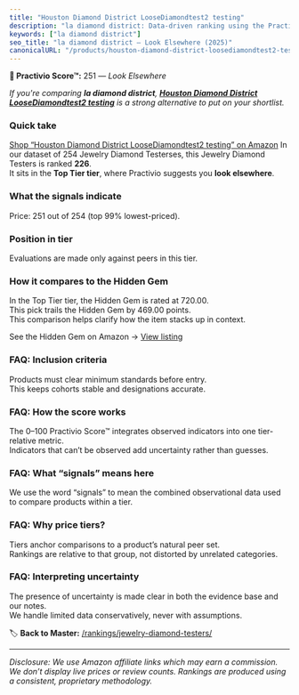 ```yaml
---
title: "Houston Diamond District LooseDiamondtest2 testing"
description: "la diamond district: Data-driven ranking using the Practivio Score™. Positioned by quality, value, demand, findability, momentum."
keywords: ["la diamond district"]
seo_title: "la diamond district — Look Elsewhere (2025)"
canonicalURL: "/products/houston-diamond-district-loosediamondtest2-testing-B07BLLDDPT/"
---
```


**🚫 Practivio Score™:** 251 — _Look Elsewhere_


*If you're comparing **la diamond district**, **[Houston Diamond District LooseDiamondtest2 testing](https://www.amazon.com/dp/B07BLLDDPT?tag=practivio-20)** is a strong alternative to put on your shortlist.*
### Quick take
[Shop “Houston Diamond District LooseDiamondtest2 testing” on Amazon](https://www.amazon.com/dp/B07BLLDDPT?tag=practivio-20)
In our dataset of 254 Jewelry Diamond Testerses, this Jewelry Diamond Testers is ranked **226**.  
It sits in the **Top Tier tier**, where Practivio suggests you **look elsewhere**.

### What the signals indicate
Price: 251 out of 254 (top 99% lowest-priced).  

### Position in tier
Evaluations are made only against peers in this tier.

### How it compares to the Hidden Gem
In the Top Tier tier, the Hidden Gem is rated at 720.00.  
This pick trails the Hidden Gem by 469.00 points.  
This comparison helps clarify how the item stacks up in context.  

See the Hidden Gem on Amazon → [View listing](https://www.amazon.com/dp/B004QYR8U6?tag=practivio-20)

### FAQ: Inclusion criteria
Products must clear minimum standards before entry.  
This keeps cohorts stable and designations accurate.

### FAQ: How the score works
The 0–100 Practivio Score™ integrates observed indicators into one tier-relative metric.  
Indicators that can’t be observed add uncertainty rather than guesses.

### FAQ: What “signals” means here
We use the word “signals” to mean the combined observational data used to compare products within a tier.

### FAQ: Why price tiers?
Tiers anchor comparisons to a product’s natural peer set.  
Rankings are relative to that group, not distorted by unrelated categories.

### FAQ: Interpreting uncertainty
The presence of uncertainty is made clear in both the evidence base and our notes.  
We handle limited data conservatively, never with assumptions.


🏷️ **Back to Master:** [/rankings/jewelry-diamond-testers/](/rankings/jewelry-diamond-testers/)

---
_Disclosure: We use Amazon affiliate links which may earn a commission. We don’t display live prices or review counts. Rankings are produced using a consistent, proprietary methodology._
